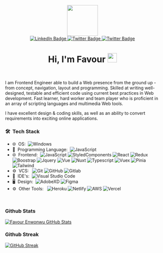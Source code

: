 <div id="header" align="center">
  <img src="https://media.giphy.com/media/3iyKHMIKg5VWG6qHUm/giphy.gif" width="100"/>
</div>
<div id="badges" align="center">
  <a href="https://www.linkedin.com/in/favour-enwonwu-kc/">
    <img src="https://img.shields.io/badge/LinkedIn-black?&logo=linkedin&logoColor=pink" alt="LinkedIn Badge"/>
  </a>
  <a href="https://thetechgoddess.github.io/my_portfolio/">
    <img src="https://img.shields.io/badge/Portfolio-pink?&logo=god&logoColor=white" alt="Twitter Badge"/>
  </a>
  <a href="https://twitter.com/Tech__Goddess?t=OQ9_Ywu9MShqvLcxRs41dw&s=09">
    <img src="https://img.shields.io/badge/Twitter-black?&logo=twitter&logoColor=pink" alt="Twitter Badge"/>
  </a>
</div>
<div align="center">
    <img src="https://komarev.com/ghpvc/?username=TheTechGoddess&style=flat-square&color=red" alt=""/>
</div>
<h1 align="center">
  Hi, I'm Favour
  <img src="https://media.giphy.com/media/VaeQTfWTXqtLfSLPmG/giphy.gif" width="30px"/>
</h1>
</br>

<div>
 <p>
I am Frontend Engineer able to build a Web presence from the ground up - from concept, navigation, layout and programming. Skilled at writing well-designed, testable and efficient code using current best practices in Web development. Fast learner, hard worker and team player who is proficient in an array of scripting languages and multimedia Web tools.

I have excellent design & coding skills, as well as an ability to convert requirements into exciting online applications.
</p>
</div>

<h3> 🛠 &nbsp;Tech Stack</h3>

- 🌐 &nbsp;OS:&nbsp;
  ![Windows](https://img.shields.io/badge/-Windows-0A1A2F?style=flat&logo=windows)
- 📱 &nbsp;Programming Language:&nbsp;
  ![JavaScript](https://img.shields.io/badge/-JavaScript-0A1A2F?style=flat&logo=javascript)
- 🌐 &nbsp;Frontend:&nbsp;
  ![JavaScript](https://img.shields.io/badge/-JavaScript-0A1A2F?style=flat&logo=javascript)
  ![StyledComponents](https://img.shields.io/badge/-StyledComponents-0A1A2F?style=flat&logo=styled-components&logoColor=fff)
  ![React](https://img.shields.io/badge/-React-0A1A2F?style=flat&logo=react)
  ![Redux](https://img.shields.io/badge/-Redux-0A1A2F?style=flat&logo=redux)
  ![Boostrap](https://img.shields.io/badge/-Boostrap-0A1A2F?style=flat&logo=bootstrap)
  ![Jquery](https://img.shields.io/badge/-JQuery-0A1A2F?style=flat&logo=jquery)
  ![Vue](https://img.shields.io/badge/-Vue-0A1A2F?style=flat&logo=vue)
  ![Nuxt](https://img.shields.io/badge/-Nuxt-0A1A2F?style=flat&logo=nuxt)
  ![Typescript](https://img.shields.io/badge/-Typescript-0A1A2F?style=flat&logo=typescript)
  ![Vuex](https://img.shields.io/badge/-Vuex-0A1A2F?style=flat&logo=vuex)
  ![Pinia](https://img.shields.io/badge/-Pinia-0A1A2F?style=flat&logo=pinia)
  ![Tailwind](https://img.shields.io/badge/-Tailwind-0A1A2F?style=flat&logo=tailwind)
- ⚙️ &nbsp;VCS: &nbsp;
  ![Git](https://img.shields.io/badge/-Git-0A1A2F?style=flat&logo=git)
  ![GitHub](https://img.shields.io/badge/-GitHub-0A1A2F?style=flat&logo=github)
  ![Gitlab](https://img.shields.io/badge/-Gitlab-0A1A2F?style=flat&logo=gitlab)
- 🔧 &nbsp;IDE's:&nbsp;
  ![Visual Studio Code](https://img.shields.io/badge/-Visual%20Studio%20Code-0A1A2F?style=flat&logo=visual-studio-code&logoColor=007ACC)
- 🖥 &nbsp;Design:&nbsp;
  ![AdobeXD](https://img.shields.io/badge/-AdobeXD-0A1A2F?style=flat&logo=adobe-xd)
  ![Figma](https://img.shields.io/badge/-Figma-0A1A2F?style=flat&logo=figma)
- ⚙️ &nbsp;Other Tools: &nbsp;
  ![Heroku](https://img.shields.io/badge/-Heroku-0A1A2F?style=flat&logo=heroku)
  ![Netlify](https://img.shields.io/badge/-Netlify-0A1A2F?style=flat&logo=netlify)
  ![AWS](https://img.shields.io/badge/-Aws-0A1A2F?style=flat&logo=aws)
  ![Vercel](https://img.shields.io/badge/-Vercel-0A1A2F?style=flat&logo=vercel)

<br/>

### Github Stats
[![Favour Enwonwu GitHub Stats](https://github-readme-stats.vercel.app/api?username=TheTechGoddess&show_icons=true&count_private=false)](https://github.com/TheTechGoddess)
### Github Streak
[![GitHub Streak](https://github-readme-streak-stats.herokuapp.com?user=TheTechGoddess&theme=dark&date_format=j%20M%5B%20Y%5D)](https://git.io/streak-stats)


